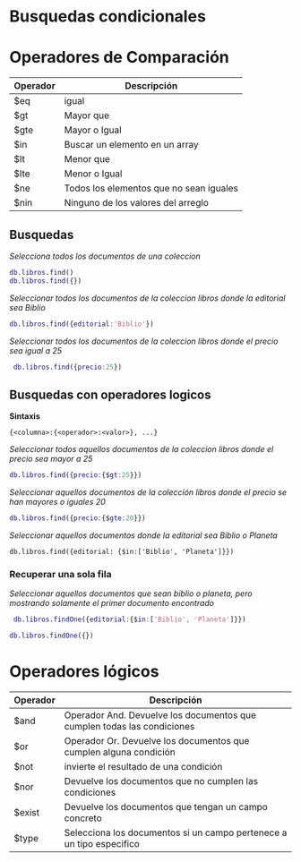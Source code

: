 # Busquedas condicionales

# Operadores de Comparación 
   | Operador | Descripción | 
   | -- | -- |
   | $eq | igual |
   | $gt | Mayor que |
   | $gte | Mayor o Igual |
   | $in | Buscar un elemento en un array |
   | $lt | Menor que |
   | $lte | Menor o Igual |
   | $ne | Todos los elementos que no sean iguales |
   | $nin | Ninguno de los valores del arreglo |

## Busquedas

_Selecciona todos los documentos de una coleccion_
```m
db.libros.find()
db.libros.find({})
```

_Seleccionar todos los documentos de la coleccion libros donde la editorial sea Biblio_


```m
db.libros.find({editorial:'Biblio'})
```

_Seleccionar todos los documentos de la coleccion libros donde el precio sea igual a 25_

``` m
 db.libros.find({precio:25})
```

## Busquedas con operadores logicos

**Sintaxis**
```
{<columna>:{<operador>:<valor>}, ...}
```

_Seleccionar todos aquellos documentos de la coleccion libros donde el precio sea mayor a 25_

```m
db.libros.find({precio:{$gt:25}})
```

_Seleccionar aquellos documentos de la colección libros donde el precio se han mayores o iguales 20_

``` m 
db.libros.find({precio:{$gte:20}})
```
_Seleccionar aquellos documentos donde la editorial sea Biblio o Planeta_

```
db.libros.find({editorial: {$in:['Biblio', 'Planeta']}})
```

### Recuperar una sola fila

_Seleccionar aquellos documentos que sean biblio o planeta, pero mostrando solamente el primer documento encontrado_

```m
 db.libros.findOne({editorial:{$in:['Biblio', 'Planeta']}})
```

```m
db.libros.findOne({})
```

# Operadores lógicos 

| Operador | Descripción | 
| -- | --|
| $and | Operador And. Devuelve los documentos que cumplen todas las condiciones |
| $or | Operador Or. Devuelve los documentos que cumplen alguna condición|
| $not | invierte el resultado de una condición |
| $nor | Devuelve los documentos que no cumplen las condiciones |
| $exist | Devuelve los documentos que tengan un campo concreto |
| $type | Selecciona los documentos si un campo pertenece a un tipo especifico |